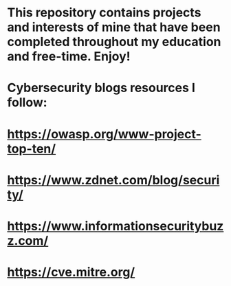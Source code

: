 # This repository contains projects and interests of mine that have been completed throughout my education and free-time. Enjoy!
#
#
#
# Cybersecurity blogs resources I follow:
# https://owasp.org/www-project-top-ten/
# https://www.zdnet.com/blog/security/
# https://www.informationsecuritybuzz.com/
# https://cve.mitre.org/
